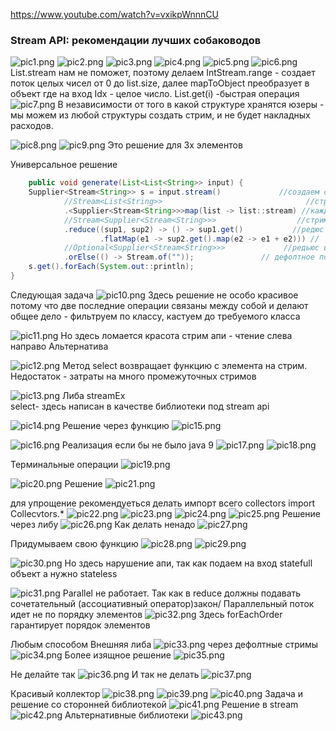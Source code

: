 <https://www.youtube.com/watch?v=vxikpWnnnCU>

### Stream API: рекомендации лучших собаководов

![pic1.png](media/pic1.png)
![pic2.png](media/pic2.png)
![pic3.png](media/pic3.png)
![pic4.png](media/pic4.png)
![pic5.png](media/pic5.png)
![pic6.png](media/pic6.png)
List.stream нам не поможет, поэтому делаем
IntStream.range - создает поток целых чисел от 0 до list.size, далее mapToObject преобразует в объект где на вход Idx -
целое число.
List.get(i) -быстрая операция
![pic7.png](media/pic7.png)
В независимости от того в какой структуре хранятся юзеры - мы можем из любой структуры создать стрим, и не будет
накладных расходов.

![pic8.png](media/pic8.png)
![pic9.png](media/pic9.png)
Это решение для 3х элементов

Универсальное решение

```java
    public void generate(List<List<String>> input) {
    Supplier<Stream<String>> s = input.stream()             //создаем стрим из внешнего списка
            //Stream<List<String>>                                //стрим списка строк
            .<Supplier<Stream<String>>>map(list -> list::stream) //каждый список мепим на саплаер стрима
            //Stream<Supplier<Stream<String>>>                  //стрим саплаеров стримов строк
            .reduce((sup1, sup2) -> () -> sup1.get()           //редюс на функция саплаеров. Делаем новый саплаер `-> () ->`
                    .flatMap(e1 -> sup2.get().map(e2 -> e1 + e2))) //
            //Optional<Supplier<Stream<String>>>             //редьюс возвращает Optional
            .orElse(() -> Stream.of(""));               // дефолтное поведение когда исходный список абсолютно пуст, выдаем стрим из 1 пустой строки
    s.get().forEach(System.out::println);
}
```

Следующая задача
![pic10.png](media/pic10.png)
Здесь решение не особо красивое
потому что две последние операции связаны между собой и делают общее дело -
фильтруем по классу, кастуем до требуемого класса

![pic11.png](media/pic11.png)
Но здесь ломается красота стрим апи - чтение слева направо
Альтернатива

![pic12.png](media/pic12.png)
Метод select возвращает функцию с элемента на стрим.
Недостаток - затраты на много промежуточных стримов

![pic13.png](media/pic13.png)
Либа streamEx   
select- здесь написан в качестве библиотеки под stream api

![pic14.png](media/pic14.png)
Решение через функцию
![pic15.png](media/pic15.png)

![pic16.png](media/pic16.png)
Реализация если бы не было java 9
![pic17.png](media/pic17.png)
![pic18.png](media/pic18.png)

Терминальные операции
![pic19.png](media/pic19.png)

![pic20.png](media/pic20.png)
Решение
![pic21.png](media/pic21.png)

для упрощение рекомендуеться делать импорт всего collectors
import Collecvtors.*
![pic22.png](media/pic22.png)
![pic23.png](media/pic23.png)
![pic24.png](media/pic24.png)
![pic25.png](media/pic25.png)
Решение через либу
![pic26.png](media/pic26.png)
Как делать ненадо
![pic27.png](media/pic27.png)

Придумываем свою функцию
![pic28.png](media/pic28.png)
![pic29.png](media/pic29.png)

![pic30.png](media/pic30.png)
Но здесь нарушение апи, так как подаем на вход statefull объект а нужно stateless

![pic31.png](media/pic31.png)
Parallel не работает. Так как в reduce должны подавать сочетательный (ассоциативный оператор)закон/
Параллельный поток идет не по порядку элементов
![pic32.png](media/pic32.png)
Здесь forEachOrder гарантирует порядок элементов

Любым способом
Внешняя либа
![pic33.png](media/pic33.png)
через дефолтные стримы
![pic34.png](media/pic34.png)
Более изящное решение
![pic35.png](media/pic35.png)

Не делайте так
![pic36.png](media/pic36.png)
И так не делать
![pic37.png](media/pic37.png)

Красивый коллектор
![pic38.png](media/pic38.png)
![pic39.png](media/pic39.png)
![pic40.png](media/pic40.png)
Задача и решение со сторонней библиотекой
![pic41.png](media/pic41.png)
Решение в stream
![pic42.png](media/pic42.png)
Альтернативные библиотеки
![pic43.png](media/pic43.png)
